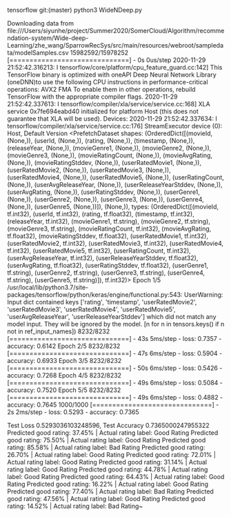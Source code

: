 tensorflow git:(master) python3 WideNDeep.py 

Downloading data from file:///Users/siyunhe/project/Summer2020/SomerCloud/Algorithm/recommendation-system/Wide-deep-Learning/zhe_wang/SparrowRecSys/src/main/resources/webroot/sampledata/modelSamples.csv
15982592/15978252 [==============================] - 0s 0us/step
2020-11-29 21:52:42.316213: I tensorflow/core/platform/cpu_feature_guard.cc:142] This TensorFlow binary is optimized with oneAPI Deep Neural Network Library (oneDNN)to use the following CPU instructions in performance-critical operations:  AVX2 FMA
To enable them in other operations, rebuild TensorFlow with the appropriate compiler flags.
2020-11-29 21:52:42.337613: I tensorflow/compiler/xla/service/service.cc:168] XLA service 0x7fe694eabd40 initialized for platform Host (this does not guarantee that XLA will be used). Devices:
2020-11-29 21:52:42.337634: I tensorflow/compiler/xla/service/service.cc:176]   StreamExecutor device (0): Host, Default Version
<PrefetchDataset shapes: (OrderedDict([(movieId, (None,)), (userId, (None,)), (rating, (None,)), (timestamp, (None,)), (releaseYear, (None,)), (movieGenre1, (None,)), (movieGenre2, (None,)), (movieGenre3, (None,)), (movieRatingCount, (None,)), (movieAvgRating, (None,)), (movieRatingStddev, (None,)), (userRatedMovie1, (None,)), (userRatedMovie2, (None,)), (userRatedMovie3, (None,)), (userRatedMovie4, (None,)), (userRatedMovie5, (None,)), (userRatingCount, (None,)), (userAvgReleaseYear, (None,)), (userReleaseYearStddev, (None,)), (userAvgRating, (None,)), (userRatingStddev, (None,)), (userGenre1, (None,)), (userGenre2, (None,)), (userGenre3, (None,)), (userGenre4, (None,)), (userGenre5, (None,))]), (None,)), types: (OrderedDict([(movieId, tf.int32), (userId, tf.int32), (rating, tf.float32), (timestamp, tf.int32), (releaseYear, tf.int32), (movieGenre1, tf.string), (movieGenre2, tf.string), (movieGenre3, tf.string), (movieRatingCount, tf.int32), (movieAvgRating, tf.float32), (movieRatingStddev, tf.float32), (userRatedMovie1, tf.int32), (userRatedMovie2, tf.int32), (userRatedMovie3, tf.int32), (userRatedMovie4, tf.int32), (userRatedMovie5, tf.int32), (userRatingCount, tf.int32), (userAvgReleaseYear, tf.int32), (userReleaseYearStddev, tf.float32), (userAvgRating, tf.float32), (userRatingStddev, tf.float32), (userGenre1, tf.string), (userGenre2, tf.string), (userGenre3, tf.string), (userGenre4, tf.string), (userGenre5, tf.string)]), tf.int32)>
Epoch 1/5
/usr/local/lib/python3.7/site-packages/tensorflow/python/keras/engine/functional.py:543: UserWarning: Input dict contained keys ['rating', 'timestamp', 'userRatedMovie2', 'userRatedMovie3', 'userRatedMovie4', 'userRatedMovie5', 'userAvgReleaseYear', 'userReleaseYearStddev'] which did not match any model input. They will be ignored by the model.
  [n for n in tensors.keys() if n not in ref_input_names])
  8232/8232 [==============================] - 43s 5ms/step - loss: 0.7357 - accuracy: 0.6142
  Epoch 2/5
  8232/8232 [==============================] - 47s 6ms/step - loss: 0.5904 - accuracy: 0.6933
  Epoch 3/5
  8232/8232 [==============================] - 50s 6ms/step - loss: 0.5426 - accuracy: 0.7268
  Epoch 4/5
  8232/8232 [==============================] - 49s 6ms/step - loss: 0.5084 - accuracy: 0.7520
  Epoch 5/5
  8232/8232 [==============================] - 49s 6ms/step - loss: 0.4882 - accuracy: 0.7645
  1000/1000 [==============================] - 2s 2ms/step - loss: 0.5293 - accuracy: 0.7365
  
  
  Test Loss 0.5293036103248596, Test Accuracy 0.7365000247955322
  Predicted good rating: 37.45%  | Actual rating label:  Good Rating
  Predicted good rating: 75.50%  | Actual rating label:  Good Rating
  Predicted good rating: 85.58%  | Actual rating label:  Bad Rating
  Predicted good rating: 26.70%  | Actual rating label:  Good Rating
  Predicted good rating: 72.01%  | Actual rating label:  Good Rating
  Predicted good rating: 31.14%  | Actual rating label:  Good Rating
  Predicted good rating: 44.78%  | Actual rating label:  Good Rating
  Predicted good rating: 64.43%  | Actual rating label:  Good Rating
  Predicted good rating: 16.22%  | Actual rating label:  Good Rating
  Predicted good rating: 77.40%  | Actual rating label:  Bad Rating
  Predicted good rating: 47.56%  | Actual rating label:  Good Rating
  Predicted good rating: 14.52%  | Actual rating label:  Bad Rating~
